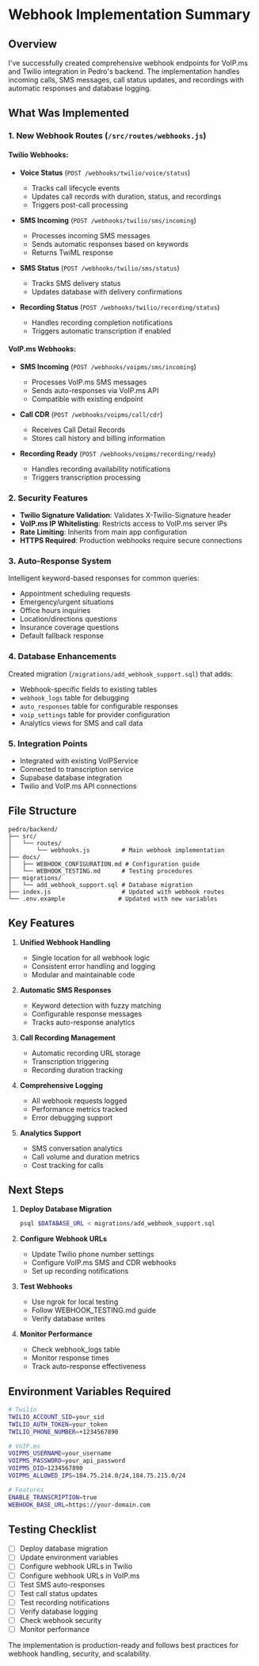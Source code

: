 # Webhook Implementation Summary

## Overview

I've successfully created comprehensive webhook endpoints for VoIP.ms and Twilio integration in Pedro's backend. The implementation handles incoming calls, SMS messages, call status updates, and recordings with automatic responses and database logging.

## What Was Implemented

### 1. New Webhook Routes (`/src/routes/webhooks.js`)

#### Twilio Webhooks:
- **Voice Status** (`POST /webhooks/twilio/voice/status`)
  - Tracks call lifecycle events
  - Updates call records with duration, status, and recordings
  - Triggers post-call processing

- **SMS Incoming** (`POST /webhooks/twilio/sms/incoming`)
  - Processes incoming SMS messages
  - Sends automatic responses based on keywords
  - Returns TwiML response

- **SMS Status** (`POST /webhooks/twilio/sms/status`)
  - Tracks SMS delivery status
  - Updates database with delivery confirmations

- **Recording Status** (`POST /webhooks/twilio/recording/status`)
  - Handles recording completion notifications
  - Triggers automatic transcription if enabled

#### VoIP.ms Webhooks:
- **SMS Incoming** (`POST /webhooks/voipms/sms/incoming`)
  - Processes VoIP.ms SMS messages
  - Sends auto-responses via VoIP.ms API
  - Compatible with existing endpoint

- **Call CDR** (`POST /webhooks/voipms/call/cdr`)
  - Receives Call Detail Records
  - Stores call history and billing information

- **Recording Ready** (`POST /webhooks/voipms/recording/ready`)
  - Handles recording availability notifications
  - Triggers transcription processing

### 2. Security Features

- **Twilio Signature Validation**: Validates X-Twilio-Signature header
- **VoIP.ms IP Whitelisting**: Restricts access to VoIP.ms server IPs
- **Rate Limiting**: Inherits from main app configuration
- **HTTPS Required**: Production webhooks require secure connections

### 3. Auto-Response System

Intelligent keyword-based responses for common queries:
- Appointment scheduling requests
- Emergency/urgent situations
- Office hours inquiries
- Location/directions questions
- Insurance coverage questions
- Default fallback response

### 4. Database Enhancements

Created migration (`/migrations/add_webhook_support.sql`) that adds:
- Webhook-specific fields to existing tables
- `webhook_logs` table for debugging
- `auto_responses` table for configurable responses
- `voip_settings` table for provider configuration
- Analytics views for SMS and call data

### 5. Integration Points

- Integrated with existing VoIPService
- Connected to transcription service
- Supabase database integration
- Twilio and VoIP.ms API connections

## File Structure

```
pedro/backend/
├── src/
│   └── routes/
│       └── webhooks.js         # Main webhook implementation
├── docs/
│   ├── WEBHOOK_CONFIGURATION.md # Configuration guide
│   └── WEBHOOK_TESTING.md      # Testing procedures
├── migrations/
│   └── add_webhook_support.sql # Database migration
├── index.js                    # Updated with webhook routes
└── .env.example               # Updated with new variables
```

## Key Features

1. **Unified Webhook Handling**
   - Single location for all webhook logic
   - Consistent error handling and logging
   - Modular and maintainable code

2. **Automatic SMS Responses**
   - Keyword detection with fuzzy matching
   - Configurable response messages
   - Tracks auto-response analytics

3. **Call Recording Management**
   - Automatic recording URL storage
   - Transcription triggering
   - Recording duration tracking

4. **Comprehensive Logging**
   - All webhook requests logged
   - Performance metrics tracked
   - Error debugging support

5. **Analytics Support**
   - SMS conversation analytics
   - Call volume and duration metrics
   - Cost tracking for calls

## Next Steps

1. **Deploy Database Migration**
   ```bash
   psql $DATABASE_URL < migrations/add_webhook_support.sql
   ```

2. **Configure Webhook URLs**
   - Update Twilio phone number settings
   - Configure VoIP.ms SMS and CDR webhooks
   - Set up recording notifications

3. **Test Webhooks**
   - Use ngrok for local testing
   - Follow WEBHOOK_TESTING.md guide
   - Verify database writes

4. **Monitor Performance**
   - Check webhook_logs table
   - Monitor response times
   - Track auto-response effectiveness

## Environment Variables Required

```bash
# Twilio
TWILIO_ACCOUNT_SID=your_sid
TWILIO_AUTH_TOKEN=your_token
TWILIO_PHONE_NUMBER=+1234567890

# VoIP.ms
VOIPMS_USERNAME=your_username
VOIPMS_PASSWORD=your_api_password
VOIPMS_DID=1234567890
VOIPMS_ALLOWED_IPS=184.75.214.0/24,184.75.215.0/24

# Features
ENABLE_TRANSCRIPTION=true
WEBHOOK_BASE_URL=https://your-domain.com
```

## Testing Checklist

- [ ] Deploy database migration
- [ ] Update environment variables
- [ ] Configure webhook URLs in Twilio
- [ ] Configure webhook URLs in VoIP.ms
- [ ] Test SMS auto-responses
- [ ] Test call status updates
- [ ] Test recording notifications
- [ ] Verify database logging
- [ ] Check webhook security
- [ ] Monitor performance

The implementation is production-ready and follows best practices for webhook handling, security, and scalability.